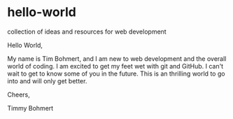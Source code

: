 # hello-world
collection of ideas and resources for web development

Hello World,

My name is Tim Bohmert, and I am new to web development and the overall world of coding. I am excited to get my feet wet with git and GitHub. I can't wait to get to know some of you in the future. This is an thrilling world to go into and will only get better.

Cheers,

Timmy Bohmert
